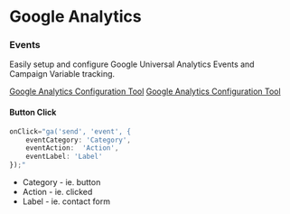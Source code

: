 # Google Analytics #
### Events ###

Easily setup and configure Google Universal Analytics Events and Campaign Variable tracking.

[Google Analytics Configuration Tool](http://gaconfig.com/)
<a href="http://gaconfig.com/" target="_blank">Google Analytics Configuration Tool</a>

#### Button Click ####
```javascript
onClick="ga('send', 'event', {
    eventCategory: 'Category',
    eventAction:  'Action',
    eventLabel: 'Label'
});"
```

- Category - ie. button
- Action - ie. clicked
- Label - ie. contact form